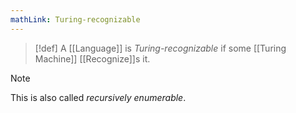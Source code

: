 ```yaml
---
mathLink: Turing-recognizable
---
```

>[!def]
>A [[Language]] is *Turing-recognizable* if some [[Turing Machine]] [[Recognize]]s it.

>[!note]
>This is also called *recursively enumerable*.

